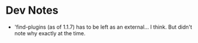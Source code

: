 # Dev Notes

* 'find-plugins (as of 1.1.7) has to be left as an external... I think. But didn't note why exactly at the time.
